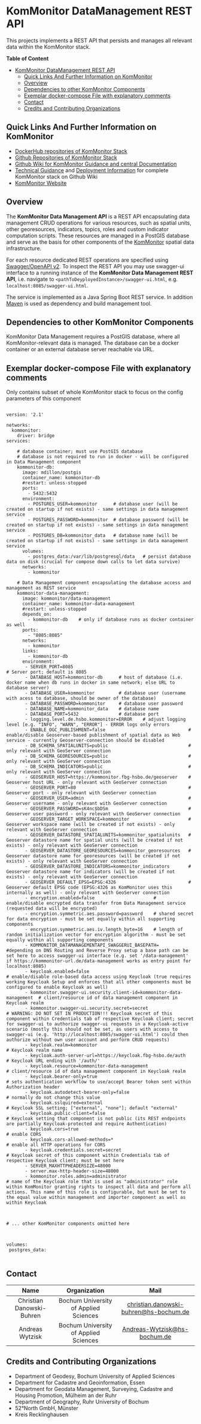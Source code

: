 # KomMonitor DataManagement REST API

This projects implements a REST API that persists and manages all relevant data within the KomMonitor stack.

**Table of Content**
<!-- TOC depthFrom:1 depthTo:6 withLinks:1 updateOnSave:0 orderedList:0 -->

- [KomMonitor DataManagement REST API](#kommonitor-datamanagement-rest-api)
	- [Quick Links And Further Information on KomMonitor](#quick-links-and-further-information-on-kommonitor)
	- [Overview](#overview)
  - [Dependencies to other KomMonitor Components](#dependencies-to-other-kommonitor-components)
  - [Exemplar docker-compose File with explanatory comments](#exemplar-docker-compose-file-with-explanatory-comments)
  - [Contact](#contact)
  - [Credits and Contributing Organizations](#credits-and-contributing-organizations)

<!-- /TOC -->

## Quick Links And Further Information on KomMonitor
   - [DockerHub repositories of KomMonitor Stack](https://hub.docker.com/orgs/kommonitor/repositories)
   - [Github Repositories of KomMonitor Stack](https://github.com/KomMonitor)
   - [Github Wiki for KomMonitor Guidance and central Documentation](https://github.com/KomMonitor/KomMonitor-Docs/wiki)
   - [Technical Guidance](https://github.com/KomMonitor/KomMonitor-Docs/wiki/Technische-Dokumentation) and [Deployment Information](https://github.com/KomMonitor/KomMonitor-Docs/wiki/Setup-Guide) for complete KomMonitor stack on Github Wiki
   - [KomMonitor Website](https://kommonitor.de/)  

## Overview  
The <b>KomMonitor Data Management API</b> is a REST API encapsulating data management CRUD operations for various resources, such as spatial units, other georesources, indicators, topics, roles and custom indicator computation scripts. These resources are managed in a PostGIS database and serve as the basis for other components of the [KomMonitor](http://kommonitor.de) spatial data infrastructure.

For each resource dedicated REST operations are specified using [Swagger/OpenAPI v2](https://swagger.io). To inspect the REST API you may use swagger-ui interface to a running instance of the <b>KomMonitor Data Management REST API</b>, i.e. navigate to ```<pathToDeyployedInstance>/swagger-ui.html```, e.g. ```localhost:8085/swagger-ui.html```.

The service is implemented as a Java Spring Boot REST service. In addition [Maven](https://maven.apache.org/) is used as dependency and build management tool.

## Dependencies to other KomMonitor Components
KomMonitor Data Management requires a PostGIS database, where all KomMonitor-relevant data is managed. The database can be a docker container or an external database server reachable via URL.

## Exemplar docker-compose File with explanatory comments

Only contains subset of whole KomMonitor stack to focus on the config parameters of this component

```

version: '2.1'

networks:
  kommonitor:
    driver: bridge
services:

    # database container; must use PostGIS database
    # database is not required to run in docker - will be configured in Data Management component
    kommonitor-db:
      image: mdillon/postgis
      container_name: kommonitor-db
      #restart: unless-stopped
      ports:
        - 5432:5432
      environment:
        - POSTGRES_USER=kommonitor      # database user (will be created on startup if not exists) - same settings in data management service
        - POSTGRES_PASSWORD=kommonitor  # database password (will be created on startup if not exists) - same settings in data management service 
        - POSTGRES_DB=kommonitor_data   # database name (will be created on startup if not exists) - same settings in data management service
      volumes:
        - postgres_data:/var/lib/postgresql/data   # persist database data on disk (crucial for compose down calls to let data survive)
      networks:
        - kommonitor

    # Data Management component encapsulating the database access and management as REST service
    kommonitor-data-management:
      image: kommonitor/data-management
      container_name: kommonitor-data-management
      #restart: unless-stopped
      depends_on:
        - kommonitor-db    # only if database runs as docker container as well
      ports:
        - "8085:8085"
      networks:
        - kommonitor
      links:
        - kommonitor-db
      environment:
       - SERVER_PORT=8085                                             # Server port; default is 8085
       - DATABASE_HOST=kommonitor-db      # host of database (i.e. docker name when db runs in docker in same network; else URL to database server)
       - DATABASE_USER=kommonitor         # database user (username with acess to database, should be owner of the database)
       - DATABASE_PASSWORD=kommonitor     # database user password
       - DATABASE_NAME=kommonitor_data    # database name
       - DATABASE_PORT=5432               # database port
       - logging.level.de.hsbo.kommonitor=ERROR    # adjust logging level [e.g. "INFO", "WARN", "ERROR"] - ERROR logs only errors 
       - ENABLE_OGC_PUBLISHMENT=false                               # enable/disable Geoserver-based publishment of spatial data as Web service - currently Geoserver-connection should be disabled
       - DB_SCHEMA_SPATIALUNITS=public                              # only relevant with GeoServer connection
       - DB_SCHEMA_GEORESOURCES=public                              # only relevant with GeoServer connection
       - DB_SCHEMA_INDICATORS=public                                # only relevant with GeoServer connection
       - GEOSERVER_HOST=https://kommonitor.fbg-hsbo.de/geoserver    # Geoserver host URL - only relevant with GeoServer connection
       - GEOSERVER_PORT=80                                          # Geoserver port - only relevant with GeoServer connection
       - GEOSERVER_USER=admin                                       # Geoserver username - only relevant with GeoServer connection
       - GEOSERVER_PASSWORD=sK4nc$bDSm                              # Geoserver user password - only relevant with GeoServer connection
       - GEOSERVER_TARGET_WORKSPACE=kommonitor                      # Geoserver workspace name (will be created if not exists) - only relevant with GeoServer connection
       - GEOSERVER_DATASTORE_SPATIALUNITS=kommonitor_spatialunits   # Geoserver datastore name for spatial units (will be created if not exists) - only relevant with GeoServer connection
       - GEOSERVER_DATASTORE_GEORESOURCES=kommonitor_georesources   # Geoserver datastore name for georesources (will be created if not exists) - only relevant with GeoServer connection
       - GEOSERVER_DATASTORE_INDICATORS=kommonitor_indicators       # Geoserver datastore name for indicators (will be created if not exists) - only relevant with GeoServer connection
       - GEOSERVER_DEFAULT_EPSG=EPSG:4326                           # Geoserver default EPSG code (EPSG:4326 as KomMonitor uses this internally as well) - only relevant with GeoServer connection
       - encryption.enabled=false                      # enable/disable encrypted data transfer from Data Management service (requested data will be encrypted)
       - encryption.symmetric.aes.password=password    # shared secret for data encryption - must be set equally within all supporting components
       - encryption.symmetric.aes.iv.length_byte=16    # length of random initialization vector for encryption algorithm - must be set equally within all supporting components
       - KOMMONITOR_DATAMANAGEMENTAPI_SWAGGERUI_BASEPATH=      #depending on DNS Routing and Reverse Proxy setup a base path can be set here to access swagger-ui interface (e.g. set '/data-management' if https://kommonitor-url.de/data-management works as entry point for localhost:8085)   
       - keycloak.enabled=false                                               # enable/disable role-based data access using Keycloak (true requires working Keycloak Setup and enforces that all other components must be configured to enable Keycloak as well)
       - kommonitor.swagger-ui.security.client-id=kommonitor-data-management  # client/resource id of data management component in Keycloak realm
       - kommonitor.swagger-ui.security.secret=secret                         # WARNING: DO NOT SET IN PRODUCTION!!! Keycloak secret of this component within Credentials tab of respective Keycloak client; secret for swagger-ui to authorize swagger-ui requests in a Keycloak-active scenario (mostly this should not be set, as users with access to swagger-ui (e.g. 'http://localhost:8085/swagger-ui.html') could then authorize without own user account and perform CRUD requests)
       - keycloak.realm=kommonitor                                            # Keycloak realm name
       - keycloak.auth-server-url=https://keycloak.fbg-hsbo.de/auth           # Keycloak URL ending with '/auth/'
       - keycloak.resource=kommonitor-data-management                         # client/resource id of data management component in Keycloak realm
       - keycloak.bearer-only=true                                            # sets authentication workflow to use/accept Bearer token sent within Authorization header
       - keycloak.autodetect-bearer-only=false                                # normally do not change this value        
       - keycloak.sslquired=external                                          # Keycloak SSL setting; ["external", "none"]; default "external"
       - keycloak.public-client=false                                         # Keycloak setting that component is not public (its REST endpoints are partially Keycloak-protected and require Authentication)
       - keycloak.cors=true                                                   # enable CORS
       - keycloak.cors-allowed-methods=*                                      # enable all HTTP operations for CORS
       - keycloak.credentials.secret=secret                                   # Keycloak secret of this component within Credentials tab of respective Keycloak client; must be set here  
       - SERVER_MAXHTTPHEADERSIZE=48000                                       
       - server.max-http-header-size=48000
       - kommonitor.roles.admin=administrator                                 # name of the Keycloak role that is used as "administrator" role within KomMonitor granting rights to inspect all data and perform all actions. This name of this role is configurable, but must be set to the equal value within management and importer component as well as within Keycloak 



# ... other KomMonitor components omitted here



volumes:
 postgres_data:


```

## Contact
|    Name   |   Organization    |    Mail    |
| :-------------: |:-------------:| :-----:|
| Christian Danowski-Buhren | Bochum University of Applied Sciences | christian.danowski-buhren@hs-bochum.de |
| Andreas Wytzisk  | Bochum University of Applied Sciences | Andreas-Wytzisk@hs-bochum.de |

## Credits and Contributing Organizations
- Department of Geodesy, Bochum University of Applied Sciences
- Department for Cadastre and Geoinformation, Essen
- Department for Geodata Management, Surveying, Cadastre and Housing Promotion, Mülheim an der Ruhr
- Department of Geography, Ruhr University of Bochum
- 52°North GmbH, Münster
- Kreis Recklinghausen
